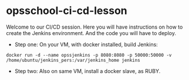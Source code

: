 # opsschool-ci-cd-lesson

Welcome to our CI/CD session.
Here you will have instructions on how to create the Jenkins environment.
And the code you will have to deploy.

* Step one:
On your VM, with docker installed, build Jenkins:
```aidl
docker run -d --name opssjenkins -p 8080:8080 -p 50000:50000 -v /home/ubuntu/jenkins_pers:/var/jenkins_home jenkins
```

* Step two:
Also on same VM, install a docker slave, as RUBY.